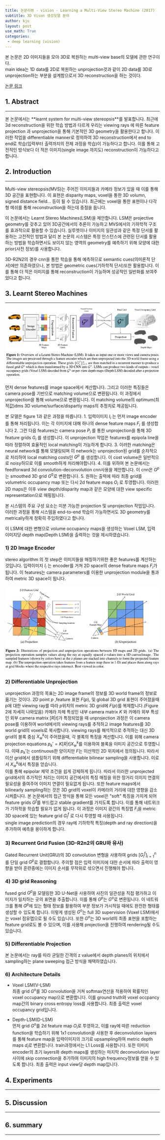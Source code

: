 ```yaml
---
title: 논문리뷰 - vision - Learning a Multi-View Stereo Machine (2017)
subtitle: 3D Vison 생성모델 분야
author: kju
layout: post
use_math: True
categories:
 - deep learning (vision)
---
```

본 논문은 2D 이미지들을 모아 3D로 복원하는 multi-view base의 모델에 관한 연구이다.    
main idea는 1D data를 2D로 복원하는 unprojection것과 같이 2D data를 3D로 unprojection하는 부분을 설계함으로서 3D reconstruction을 하는 것이다.

[논문 링크](https://arxiv.org/abs/1708.05375, "Learning a Multi-View Stereo Machine")

## 1. Abstract
<hr>
본 논문에서는 **learnt system for multi-view stereopsis**를 발표합니다. 최근에 3d reconstruction을 위한 학습 방법과 다르게 우리는 viewing rays 에 따른 feature projection 과 unprojection을 통해 기본적인 3D geometry을 활용한다고 합니다. 이러한 작업을 differentiable manner로 정의하여 3D reconstruction에서 end to end로 학습(입력부터 출력까지의 전체 과정을 학습)이 가능하다고 합니다. 이를 통해 고전적인 방식보다 더 적은 이미지(single image 까지도) reconstruction이 가능하다고 합니다.

## 2. Introduction
<hr>
Multi-view stereopsis(MVS)는 주어진 이미지들과 카메라 정보가 있을 때 이를 통해 3D 공간을 표현합니다. 이 표현은 disparity maps, voxel을 통한 3D volumn, signed distance field... 등이 될 수 있습니다. 최근에는 voxel을 통한 표현이나 다각형 메쉬를 통해 reconstruction을 하는데 중점을 둡니다.      

이 논문에서는 Learnt Stereo Machines(LSM)을 제안합니다. LSM은 projective geometry를 갖추고 있어 3D공간에서의 추론이 가능하고 MVS에서의 기하학적 구조를 효과적으로 활용할 수 있습니다. 실루엣이나 이미지의 일관성과 같은 특정 단서를 활용하는 고전적인 방법과 달리 본 논문의 시스템은 특정 인스턴스에 관련된 단서를 활용하는 방법을 학습하면서도 보이지 않는 영역의 geometry를 예측하기 위해 모양에 대한 prior(사전 정보)를 사용합니다.    

3D-R2N2의 경우 cnn을 통한 학습을 통해 예측하므로 semantic cues(의미론적 단서)에만 의존하였으나, 본 방법은 geometric cues(기하학적 단서)또한 활용합니다. 이를 통해 더 적은 이미지를 통해 reconstruction이 가능하며 성공적인 일반화를 보여주었다고 합니다.

## 3. Learnt Stereo Machines
<hr>

![model-structure](/post_images/Multi-View-stereo-machine/model-structure.PNG "LSM 모델 구조")   

먼저 dense features를 image space에서 계산합니다. 그리고 이러한 특징들은 camera pose를 기반으로 matching volume으로 변환됩니다. 이 과정에서 unprojection을 통해 volume으로 변환됩니다. 이 matching volume의 optimum(최적값)dms 3D volume/surface/dispartiy maps의 추정치로 제공됩니다.

본 모델은 figure 1과 같은 과정을 따릅니다. 1. 입력이미지 ${I_i}$ 는 먼저 image encoder를 통해 처리됩니다. 이는 각 이미지에 대해 하나의 dense feature maps ${F_i}$ 를 생성합니다  2. 그런 다음 features는 camera pose ${P_i}$ 를 통한 unprojection을 통해 3D feature grids ${G_i}$ 를 생성합니다. 이 unprojection 작업은 features를 epipola line을 따라 정렬하여 효율적인 local matching이 가능하게 합니다. 3. 이러한 matching은 neural network를 통해 모델링되며 이 network는 unprojection된 grid를 순차적으로 처리하여 local matching costs인 ${G^p}$ 를 생성합니다. 이 cost volume은 일반적으로 noisy하므로 이를 smooth하게 처리해야합니다. 4. 이를 위하여 본 논문에서는 feedforward 3d convolution-deconvolution cnn사용을 제안합니다. 이 cnn은 $G^p$ 는 smoothed 3D grid $G^0$로 변환합니다. 5. 원하는 출력에 따라 최종 grid를 volumetric occupancy map 또는 다시 2d feature maps ${O_i}$ 로 투영합니다. 이러한 2D maps은 이후 view depth/disparity map과 같은 모양에 대한 view specific representation으로 매핑됩니다.    

본 시스템의 주요 구성 요소는 미분 가능한 projection 및 unprojection 작업입니다. 이러한 과정을 통해 시스템을 end-to-end 학습이 가능하면서도 3D geometry를 metrically하게 정확히 주입하였다고 합니다.     

이 LSM에 대한 변형으로 volume occupancy maps을 생성하는 Voxel LSM, 입력 이미지당 depth map(Depth LSM)을 출력하는 것을 제시하였습니다.

### 1) 2D Image Encoder    
stereo algorithm 의 첫 step은 이미지들을 매칭하기위한 좋은 features를 계산하는 것입니다. 입력이미지 ${I_i}$ 는 encoder를 거쳐 2D space의 dense feature maps ${F_i}$가 됩니다. 이 features는 camera parameters를 이용한 unprojection module을 통과하여 metric 3D space이 됩니다.

![unprojection](/post_images/Multi-View-stereo-machine/backprojection.PNG "unprojection")

### 2) Differentiable Unprojection   
unprojection 과정의 목표는 2D image frame의 정보를 3D world frame의 정보로 옮기는 것이다. 2D point ${p}$ ,feature 표현 ${F(p)}$, 및 global 3D grid 표현이 주어졌을때 p에 대한 viewing ray를 따라 ${p}$위치의 metric 3D grid에 ${F(p)}$를 복제합니다.(Figure 2에 자세히 나와있음) 카메라 자체 특성인 내부 camera matrix ${K}$ 와 카메라 외부 특성인 외부 camera matrix ${[R|t]}$가 특정되었을 때 unprojection 과정은 이 camera pose를 이용하여 world에서의 viewing rays를 추적하고 image features를 3D world grid의 voxels로 복사합니다. viewing rays를 해석적으로 추적하는 대신 3D grid의 블록 중심 ${X_w^k}$이 주어졌을때, 각 블록의 특징을 계산합니다. 이를 위해 camera projection equations ${p_k' = K[R|t]X_w^k}$를 이용하여 블록을 이미지 공간으로 투영합니다. 이때 ${p_k'}$는 continuous한 양이지만 ${F}$는 이산적인 2D 위치에서 정의됩니다. 따라서 이산 grid에서 샘플링하기 위해 differentiable bilinear sampling을 사용합니다. 이로서 ${X_w^k}$에서 특징을 얻습니다.   
이를 통해 epipolar 제약 조건을 쉽게 강제하게 됩니다. 따라서 이러한 unprojected grid에서의 추가적인 처리는 이미지 공간에서의 특징 매칭을 위한 장거리 이미지 연결의 필요성을 줄여주어 이미지 연결이 필요없게 됩니다. 또한 feature maps에서 bilinearly sampling하는 것은 3D grid의 voxel이 카메라의 거리에 대한 영향을 감소시켜줍니다. 본 논문에서의 접근 방식을 통해 모든 voxel은 "soft" 특징을 가지게 되어 feature grids ${G^f}$를 부드럽고 stable gradient를 가지도록 합니다. 이를 통해 네트위크가 기하학을 학습할 필요가 없게 됩니다. 이 과정은 이미지 광간의 특징맵 ${F_i}$을 metric 3D space에 있는 feature grid ${G^f_i}$ 로 다시 투영할 때 사용됩니다.    
single image prediction의 경우 ray에 기하학적 특징(depth and ray direction)을 추가하여 예측을 용이하게 합니다.

### 3) Recurrent Grid Fusion (3D-R2n2의 GRU와 유사)    
Gated Recurrent Unit(GRU)의 3D convolution 변형을 사용하여 grids ${[{G^f_i}]^n_{i=1}}$를 단일 grid ${G^p}$로 결합합니다. 주의할 점은 입력 이미지에 대한 순서에 따라 출력이 영향을 받아 훈련중에는 이미지 순서를 무작위로 섞으면서 진행해야 합니다.

### 4) 3D grid Reasoning     
fused grid ${G^p}$을 모델링한 3D U-Net을 사용하여 사진의 일관성을 직접 평가하고 이미지가 일치하는 곳의 표면을 추출합니다. 이를 통해 ${G^p}$는 ${G^o}$로 변환됩니다. 이 네트워크를 통해 ${G^p}$에 있는 형태 정보를 활용하여 부분 정보가 가시적일 때에도 완전한 형태를 생성할 수 있도록 합니다. 이렇게 생성된 ${G^o}$는 full 3D supervision (Voxel LSM)에서는 voxel 점유맵으로 될 수도 있습니다. 또한 ${G^o}$는 3D world의 최종 표현을 포함하는 feature grid로도 볼 수 있으며, 이를 사용해 projection을 진행하여 rendering될 수도 있습니다.

### 5) Differentiable Projection    
본 논문에서는 ray를 따라 균일한 간격의 z value에서 depth planes의 위치에서 sampling하는 plane sweeping 접근 방식을 채택하였습니다.

### 6) Architecture Details    

- Voxel LSM(V-LSM)   
최종 grid ${G^o}$를 3D convolution을 거쳐 softmax연산을 적용하여 확률적인 voxel occupancy map으로 변환합니다. 이를 ground truth와 voxel occpancy map간의 binary cross entropy loss를 사용합니다. 최종 출력은 voxel occupancy grid입니다.    

- Depth-LSM(D-LSM)    
먼저 grid ${G^o}$를 2d feature map ${O_i}$로 투영하고, 이를 ray에 따른 reduction function을 학습하기 위해 1x1 convolution을 사용한 후 deconvolution layers를 통해 feature map을 입력이미지의 크기로 upsampling하여 metric depth maps ${d_i}$로 변환합니다. train과정에서는 L1 Loss를 사용합니다. 또한 이미지 encoder의 초기 layers와 depth maps를 생성하는 마지막 deconvolution layer 사이에 skip connection을 추가하여 이미지의 high frequency정보를 얻을 수 있도록 합니다. 최종 출력은 input view당 depth map입니다.


## 4. Experiments
<hr>

## 5. Discussion
<hr>

## 6. summary
<hr>